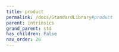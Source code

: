 ```yaml
---
title: product
permalink: /docs/StandardLibrary#product
parent: intrinsics
grand_parent: std
has_children: False
nav_order: 26
---
```

